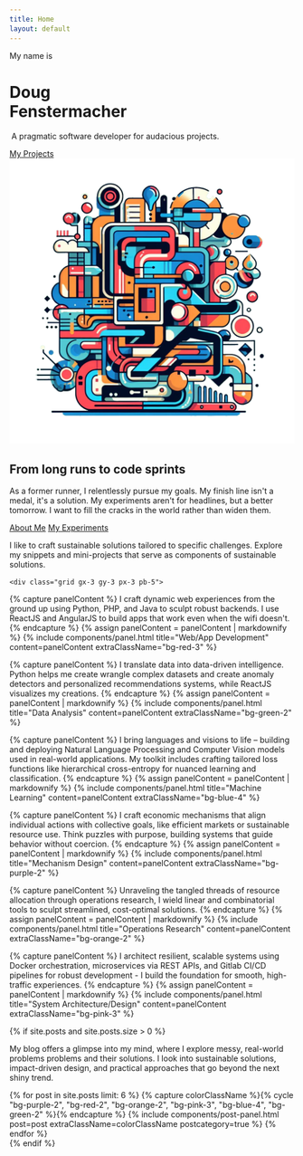 ```yaml
---
title: Home
layout: default
---
```

<link href="/assets/css/pages/home.css" rel="stylesheet" media="all" />

<div class="hero bg-orange-3">
    <div class="hero-left hero-content hero-top d-flex align-items-center py-4 px-3">
        <div>
            <p>My name is</p>
            <h1 class="headline"><span>Doug</span><br/><span>Fenstermacher</span></h1>
            <p class="sub-headline" style="margin-left: 0.25em;">A pragmatic software developer for audacious projects.</p>
            <a class="btn bg-blue-3" href="/project">My Projects</a>
        </div>
    </div>
    <div class="hero-right hero-content hero-bottom">
        <img class="maxw-30em" src="/assets/img/00e0c0bc-e146-43e7-b172-5ac748ec77bf.png" />
    </div>
</div>

<div class="hero border-3 border-top border-black bg-green-2">
    <div class="hero-left hero-top hero-content border-lg-3 border-end-lg border-lg-black min-vh-50" style="background: url('/assets/img/07068cc6-af89-4854-8c62-6790b5cc67da.png') center center no-repeat; background-size: cover;">
    </div>
    <div class="hero-right hero-bottom hero-content d-flex align-items-center pb-5 min-vh-50">
        <div>
            <h2 class="headline">From long runs to code sprints</h2>
            <p>As a former runner, I relentlessly pursue my goals. My finish line isn't a medal, it's a solution. My experiments aren't for headlines, but a better tomorrow.  I want to fill the cracks in the world rather than widen them.</p>
            <div class="d-flex justify-content-around">
                <a class="btn bg-purple-3" href="/about">About Me</a>
                <a class="btn bg-red-3" href="/experiment">My Experiments</a>
            </div>
        </div>
    </div>
</div>

<div class="bg-orange-1">
    <div class="row pt-5 pb-4 border-3 border-top border-black">
        <div class="col-12 offset-md-1 col-md-10 offset-lg-2 col-lg-8">
            <p class="sub-headline">I like to craft sustainable solutions tailored to specific challenges. Explore my snippets and mini-projects that serve as components of sustainable solutions.</p>
        </div>
    </div>

    <div class="grid gx-3 gy-3 px-3 pb-5">

{% capture panelContent %}
I craft dynamic web experiences from the ground up using Python, PHP, and Java to sculpt robust backends.  I use ReactJS and AngularJS to build apps that work even when the wifi doesn't.
{% endcapture %}
    {% assign panelContent = panelContent | markdownify %}
    {% include components/panel.html title="Web/App Development" content=panelContent extraClassName="bg-red-3" %}

{% capture panelContent %}
I translate data into data-driven intelligence. Python helps me create wrangle complex datasets and create anomaly detectors and personalized recommendations systems, while ReactJS visualizes my creations.
{% endcapture %}
    {% assign panelContent = panelContent | markdownify %}
    {% include components/panel.html title="Data Analysis" content=panelContent extraClassName="bg-green-2" %}

{% capture panelContent %}
I bring languages and visions to life – building and deploying Natural Language Processing and Computer Vision models used in real-world applications. My toolkit includes crafting tailored loss functions like hierarchical cross-entropy for nuanced learning and classification.
{% endcapture %}
    {% assign panelContent = panelContent | markdownify %}
    {% include components/panel.html title="Machine Learning" content=panelContent extraClassName="bg-blue-4" %}

{% capture panelContent %}
I craft economic mechanisms that align individual actions with collective goals, like efficient markets or sustainable resource use. Think puzzles with purpose, building systems that guide behavior without coercion.
{% endcapture %}
    {% assign panelContent = panelContent | markdownify %}
    {% include components/panel.html title="Mechanism Design" content=panelContent extraClassName="bg-purple-2" %}

{% capture panelContent %}
Unraveling the tangled threads of resource allocation through operations research, I wield linear and combinatorial tools to sculpt streamlined, cost-optimal solutions.
{% endcapture %}
    {% assign panelContent = panelContent | markdownify %}
    {% include components/panel.html title="Operations Research" content=panelContent extraClassName="bg-orange-2" %}
    
{% capture panelContent %}
I architect resilient, scalable systems using Docker orchestration, microservices via REST APIs, and Gitlab CI/CD pipelines for robust development - I build the foundation for smooth, high-traffic experiences.
{% endcapture %}
    {% assign panelContent = panelContent | markdownify %}
    {% include components/panel.html title="System Architecture/Design" content=panelContent extraClassName="bg-pink-3" %}
    </div>
</div>

{% if site.posts and site.posts.size > 0 %}
<div class="bg-blue-1">
    <div class="row pt-5 pb-4 border-3 border-top border-black">
        <div class="col-12 offset-md-1 col-md-10 offset-lg-2 col-lg-8">
            <p class="sub-headline">My blog offers a glimpse into my mind, where I explore messy, real-world problems problems and their solutions. I look into sustainable solutions, impact-driven design, and practical approaches that go beyond the next shiny trend.</p>
        </div>
    </div>
    <div class="grid gx-3 gy-3 px-3 pb-5">
    {% for post in site.posts limit: 6 %}
        {% capture colorClassName %}{% cycle "bg-purple-2", "bg-red-2", "bg-orange-2", "bg-pink-3", "bg-blue-4", "bg-green-2" %}{% endcapture %}
        {% include components/post-panel.html post=post extraClassName=colorClassName postcategory=true %}
    {% endfor %}
    </div>
</div>
{% endif %}